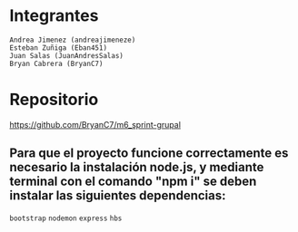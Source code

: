 # Integrantes
```
Andrea Jimenez (andreajimeneze)
Esteban Zuñiga (Eban451)
Juan Salas (JuanAndresSalas)
Bryan Cabrera (BryanC7)
```

# Repositorio
https://github.com/BryanC7/m6_sprint-grupal

## Para que el proyecto funcione correctamente es necesario la instalación node.js, y mediante terminal con el comando "npm i" se deben instalar las siguientes dependencias:
```bootstrap```
```nodemon```
```express```
```hbs```